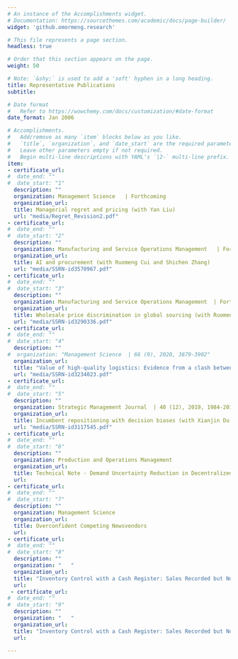 ```yaml
---
# An instance of the Accomplishments widget.
# Documentation: https://sourcethemes.com/academic/docs/page-builder/
widget: 'github.omormeng.research'

# This file represents a page section.
headless: true

# Order that this section appears on the page.
weight: 50

# Note: `&shy;` is used to add a 'soft' hyphen in a long heading.
title: Representative Publications
subtitle:

# Date format
#   Refer to https://wowchemy.com/docs/customization/#date-format
date_format: Jan 2006

# Accomplishments.
#   Add/remove as many `item` blocks below as you like.
#   `title`, `organization`, and `date_start` are the required parameters.
#   Leave other parameters empty if not required.
#   Begin multi-line descriptions with YAML's `|2-` multi-line prefix.
item:
- certificate_url: 
#  date_end: ""
#  date_start: "1"
  description: ""
  organization: Management Science   | Forthcoming
  organization_url: 
  title: Managerial regret and pricing (with Yan Liu)
  url: "media/Regret_Revision2.pdf"
- certificate_url: 
#  date_end: ""
#  date_start: "2"
  description: ""
  organization: Manufacturing and Service Operations Management   | Forthcoming
  organization_url: 
  title: AI and procurement (with Ruomeng Cui and Shichen Zhang)
  url: "media/SSRN-id3570967.pdf"
- certificate_url: 
#  date_end: ""
#  date_start: "3"
  description: ""
  organization: Manufacturing and Service Operations Management  | Forthcoming
  organization_url: 
  title: Wholesale price discrimination in global sourcing (with Ruomeng Cui, Jingyun Li and Lili Yu)
  url: "media/SSRN-id3290336.pdf"
- certificate_url:
#  date_end: ""
#  date_start: "4"
  description: ""
#  organization: "Management Science  | 66 (9), 2020, 3879-3902"
  organization_url: 
  title: "Value of high-quality logistics: Evidence from a clash between SF Express and Alibaba (with Ruomeng Cui and Qiang Li)"
  url: "media/SSRN-id3234023.pdf"
- certificate_url: 
#  date_end: ""
#  date_start: "5"
  description: ""
  organization: Strategic Management Journal  | 40 (12), 2019, 1984-2010
  organization_url: 
  title: Incumbent repositioning with decision biases (with Xianjin Du and Brian Wu)
  url: "media/SSRN-id3117545.pdf"
- certificate_url: 
#  date_end: ""
#  date_start: "6"
  description: ""
  organization: Production and Operations Management
  organization_url: 
  title: Technical Note - Demand Uncertainty Reduction in Decentralized Supply Chains
  url: 
- certificate_url: 
#  date_end: ""
#  date_start: "7"
  description: ""
  organization: Management Science
  organization_url: 
  title: Overconfident Competing Newsvendors
  url:  
- certificate_url: 
#  date_end: ""
#  date_start: "8"
  description: ""
  organization: "   "
  organization_url: 
  title: "Inventory Control with a Cash Register: Sales Recorded but Not Demand or Shrinkage"
  url:  
 - certificate_url: 
#  date_end: ""
#  date_start: "9"
  description: ""
  organization: "   "
  organization_url: 
  title: "Inventory Control with a Cash Register: Sales Recorded but Not Demand or Shrinkage"
  url:  
  
---
```


